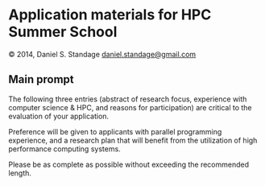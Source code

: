 # Application materials for HPC Summer School
© 2014, Daniel S. Standage <daniel.standage@gmail.com>

## Main prompt

The following three entries (abstract of research focus, experience with computer science & HPC, and reasons for participation) are critical to the evaluation of your application.

Preference will be given to applicants with parallel programming experience, and a research plan that will benefit from the utilization of high performance computing systems.

Please be as complete as possible without exceeding the recommended length.

